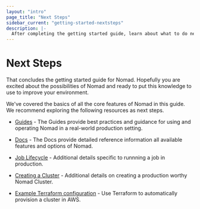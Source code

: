 ```yaml
---
layout: "intro"
page_title: "Next Steps"
sidebar_current: "getting-started-nextsteps"
description: |-
  After completing the getting started guide, learn about what to do next with Nomad.
---
```


# Next Steps

That concludes the getting started guide for Nomad. Hopefully you are
excited about the possibilities of Nomad and ready to put this knowledge
to use to improve your environment.

We've covered the basics of all the core features of Nomad in this guide.
We recommend exploring the following resources as next steps.

  * [Guides](/guides/index.html) - The Guides provide best practices and 
    guidance for using and operating Nomad in a real-world production setting. 

  * [Docs](/docs/index.html) - The Docs provide detailed reference information 
    all available features and options of Nomad.

  * [Job Lifecycle](/guides/operating-a-job/index.html) - Additional details 
    specific to runnning a job in production.

  * [Creating a Cluster](/guides/operations/cluster/bootstrapping.html) - Additional 
    details on creating a production worthy Nomad Cluster.

  * [Example Terraform configuration](https://github.com/hashicorp/nomad/tree/master/terraform) - 
    Use Terraform to automatically provision a cluster in AWS.


